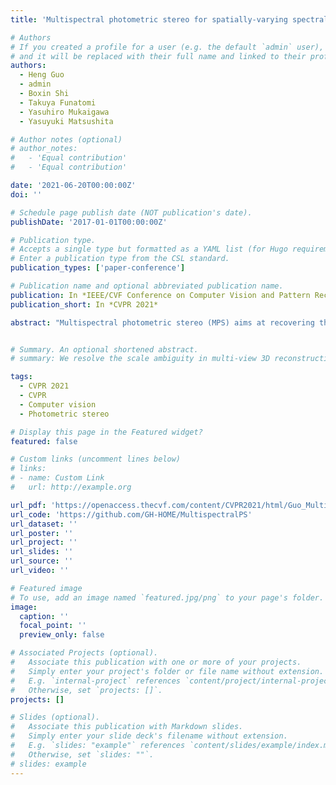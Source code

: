 ```yaml
---
title: 'Multispectral photometric stereo for spatially-varying spectral reflectances: A well posed problem?'

# Authors
# If you created a profile for a user (e.g. the default `admin` user), write the username (folder name) here
# and it will be replaced with their full name and linked to their profile.
authors:
  - Heng Guo
  - admin
  - Boxin Shi
  - Takuya Funatomi
  - Yasuhiro Mukaigawa
  - Yasuyuki Matsushita

# Author notes (optional)
# author_notes:
#   - 'Equal contribution'
#   - 'Equal contribution'

date: '2021-06-20T00:00:00Z'
doi: ''

# Schedule page publish date (NOT publication's date).
publishDate: '2017-01-01T00:00:00Z'

# Publication type.
# Accepts a single type but formatted as a YAML list (for Hugo requirements).
# Enter a publication type from the CSL standard.
publication_types: ['paper-conference']

# Publication name and optional abbreviated publication name.
publication: In *IEEE/CVF Conference on Computer Vision and Pattern Recognition (CVPR 2021)*
publication_short: In *CVPR 2021*

abstract: "Multispectral photometric stereo (MPS) aims at recovering the surface normal of a scene from a single-shot multi-spectral image, which is known as an ill-posed problem. To make the problem well-posed, existing MPS methods rely on restrictive assumptions, such as shape prior, surfaces having a monochromatic with uniform albedo. This paper alleviates the restrictive assumptions in existing methods. We show that the problem becomes well-posed for a surface with a uniform chromaticity but spatially-varying albedos based on our new formulation. Specifically, if at least three (or two) scene points share the same chromaticity, the proposed method uniquely recovers their surface normals and spectral reflectance with the illumination of more than or equal to four (or five) spectral lights. Besides, our method can be made robust by having many (i.e., 4 or more) spectral bands using robust estimation techniques for conventional photometric stereo. Experiments on both synthetic and real-world scenes demonstrate the effectiveness of our method. Our data and result can be found at https://github.com/GH-HOME/MultispectralPS.git."


# Summary. An optional shortened abstract.
# summary: We resolve the scale ambiguity in multi-view 3D reconstruction with dual-pixel imaging. 

tags:
  - CVPR 2021
  - CVPR
  - Computer vision
  - Photometric stereo

# Display this page in the Featured widget?
featured: false 

# Custom links (uncomment lines below)
# links:
# - name: Custom Link
#   url: http://example.org

url_pdf: 'https://openaccess.thecvf.com/content/CVPR2021/html/Guo_Multispectral_Photometric_Stereo_for_Spatially-Varying_Spectral_Reflectances_A_Well_Posed_CVPR_2021_paper.html'
url_code: 'https://github.com/GH-HOME/MultispectralPS'
url_dataset: ''
url_poster: ''
url_project: ''
url_slides: ''
url_source: ''
url_video: ''

# Featured image
# To use, add an image named `featured.jpg/png` to your page's folder.
image:
  caption: ''
  focal_point: ''
  preview_only: false

# Associated Projects (optional).
#   Associate this publication with one or more of your projects.
#   Simply enter your project's folder or file name without extension.
#   E.g. `internal-project` references `content/project/internal-project/index.md`.
#   Otherwise, set `projects: []`.
projects: []

# Slides (optional).
#   Associate this publication with Markdown slides.
#   Simply enter your slide deck's filename without extension.
#   E.g. `slides: "example"` references `content/slides/example/index.md`.
#   Otherwise, set `slides: ""`.
# slides: example
---
```


<!-- {{% callout note %}}
Click the _Cite_ button above to demo the feature to enable visitors to import publication metadata into their reference management software.
{{% /callout %}}

{{% callout note %}}
Create your slides in Markdown - click the _Slides_ button to check out the example.
{{% /callout %}}

Add the publication's **full text** or **supplementary notes** here. You can use rich formatting such as including [code, math, and images](https://docs.hugoblox.com/content/writing-markdown-latex/). -->
